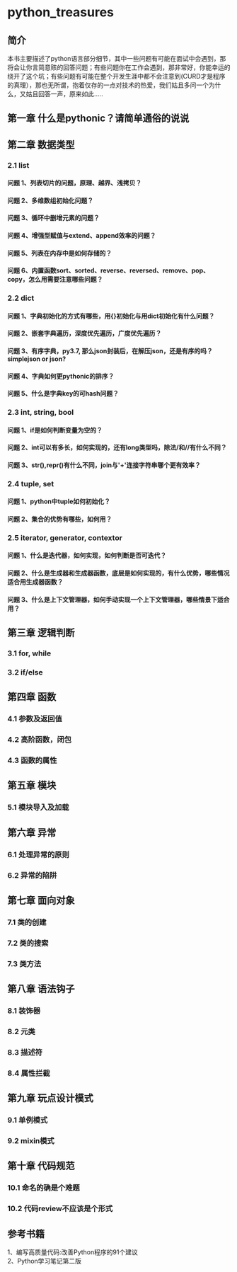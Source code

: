 # python_treasures

## 简介
本书主要描述了python语言部分细节，其中一些问题有可能在面试中会遇到，那将会让你言简意赅的回答问题；有些问题你在工作会遇到，那非常好，你能幸运的绕开了这个坑；有些问题有可能在整个开发生涯中都不会注意到(CURD才是程序的真理），那也无所谓，抱着仅存的一点对技术的热爱，我们姑且多问一个为什么，又姑且回答一声，原来如此.....

## 第一章  什么是pythonic？请简单通俗的说说

## 第二章 数据类型

### 2.1 list
#### 问题 1、列表切片的问题，原理、越界、浅拷贝？
#### 问题 2、多维数组初始化问题？
#### 问题 3、循环中删增元素的问题？
#### 问题 4、增强型赋值与extend、append效率的问题？
#### 问题 5、列表在内存中是如何存储的？
#### 问题 6、内置函数sort、sorted、reverse、reversed、remove、pop、copy，怎么用需要注意哪些问题？

### 2.2 dict
#### 问题 1、字典初始化的方式有哪些，用{}初始化与用dict初始化有什么问题？
#### 问题 2、嵌套字典遍历，深度优先遍历，广度优先遍历？
#### 问题 3、有序字典，py3.7, 那么json封装后，在解压json，还是有序的吗？simplejson or json?
#### 问题 4、字典如何更pythonic的排序？
#### 问题 5、什么是字典key的可hash问题？

### 2.3 int, string, bool
#### 问题 1、if是如何判断变量为空的？
#### 问题 2、int可以有多长，如何实现的，还有long类型吗，除法/和//有什么不同？
#### 问题 3、str(),repr()有什么不同，join与'+'连接字符串哪个更有效率？


### 2.4 tuple, set
#### 问题 1、python中tuple如何初始化？
#### 问题 2、集合的优势有哪些，如何用？

### 2.5 iterator, generator, contextor

#### 问题 1、什么是迭代器，如何实现，如何判断是否可迭代？
#### 问题 2、什么是生成器和生成器函数，底层是如何实现的，有什么优势，哪些情况适合用生成器函数？
#### 问题 3、什么是上下文管理器，如何手动实现一个上下文管理器，哪些情景下适合用？

## 第三章 逻辑判断

### 3.1 for, while 
### 3.2 if/else

## 第四章 函数
### 4.1 参数及返回值
### 4.2 高阶函数，闭包
### 4.3 函数的属性

## 第五章 模块

### 5.1 模块导入及加载

## 第六章 异常

### 6.1 处理异常的原则
### 6.2 异常的陷阱

## 第七章 面向对象
### 7.1 类的创建
### 7.2 类的搜索
### 7.3 类方法

## 第八章 语法钩子
### 8.1 装饰器
### 8.2 元类
### 8.3 描述符
### 8.4 属性拦截

## 第九章 玩点设计模式
### 9.1 单例模式
### 9.2 mixin模式


## 第十章 代码规范
### 10.1 命名的确是个难题
### 10.2 代码review不应该是个形式


## 参考书籍
1、编写高质量代码:改善Python程序的91个建议  
2、Python学习笔记第二版
